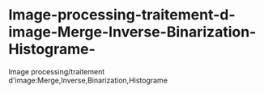 # Image-processing-traitement-d-image-Merge-Inverse-Binarization-Histograme-
Image processing/traitement d'image:Merge,Inverse,Binarization,Histograme 
